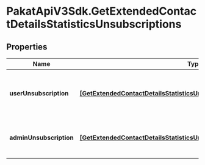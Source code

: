 # PakatApiV3Sdk.GetExtendedContactDetailsStatisticsUnsubscriptions

## Properties
Name | Type | Description | Notes
------------ | ------------- | ------------- | -------------
**userUnsubscription** | [**[GetExtendedContactDetailsStatisticsUnsubscriptionsUserUnsubscription]**](GetExtendedContactDetailsStatisticsUnsubscriptionsUserUnsubscription.md) | Contact unsubscribe via unsubscription link in a campaign | 
**adminUnsubscription** | [**[GetExtendedContactDetailsStatisticsUnsubscriptionsAdminUnsubscription]**](GetExtendedContactDetailsStatisticsUnsubscriptionsAdminUnsubscription.md) | Contact has been unsubscribed from the administrator | 


